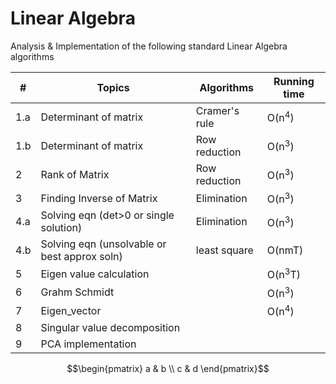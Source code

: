 # Linear Algebra

Analysis & Implementation of the following standard Linear Algebra algorithms 

|#| Topics | Algorithms | Running time
|-----------| ----------- | ----------- | ----------- |
|1.a| Determinant of matrix | Cramer's rule |  O(n<sup>4</sup>)|
|1.b| Determinant of matrix | Row reduction |  O(n<sup>3</sup>)|
|2| Rank of Matrix | Row reduction | O(n<sup>3</sup>) |
|3| Finding Inverse of Matrix | Elimination | O(n<sup>3</sup>) |
|4.a|Solving eqn (det>0 or single solution) | Elimination | O(n<sup>3</sup>) |
|4.b|Solving eqn (unsolvable or best approx soln) | least square | O(nmT) |
|5| Eigen value calculation |  | O(n<sup>3</sup>T) |
|6| Grahm Schmidt |  | O(n<sup>3</sup>) |
|7| Eigen_vector |  | O(n<sup>4</sup>) |
|8|Singular value decomposition |  |  |
|9| PCA implementation |  |  |


$$\begin{pmatrix} a & b \\ c & d \end{pmatrix}$$
